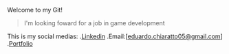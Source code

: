 Welcome to my Git!

>I'm looking foward for a job in game development

This is my social medias:
.[Linkedin](https://www.linkedin.com/in/eduardo-chiaratto-807a86208/)
.Email:[eduardo.chiaratto05@gmail.com]
.[Portfolio](https://www.behance.net/eduardochiarat)
